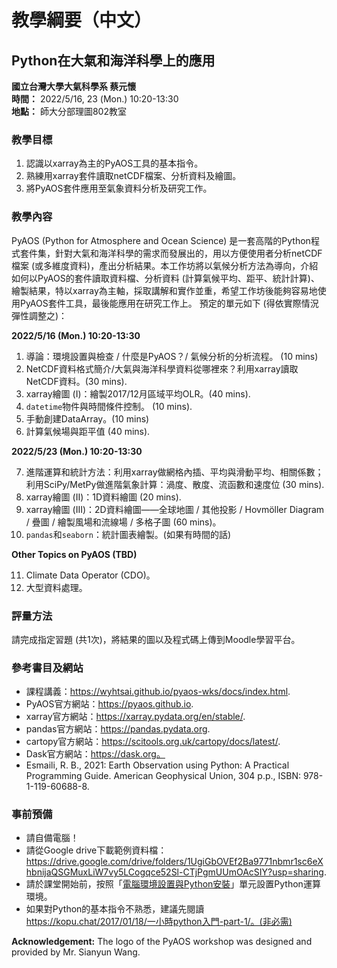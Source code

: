 # 教學綱要（中文）

## Python在大氣和海洋科學上的應用 
**國立台灣大學大氣科學系 蔡元懷**  
**時間：** 2022/5/16, 23 (Mon.) 10:20-13:30   
**地點：** 師大分部理圖802教室

### 教學目標
1. 認識以xarray為主的PyAOS工具的基本指令。
2. 熟練用xarray套件讀取netCDF檔案、分析資料及繪圖。 
3. 將PyAOS套件應用至氣象資料分析及研究工作。

### 教學內容
PyAOS (Python for Atmosphere and Ocean Science) 是一套高階的Python程式套件集，針對大氣和海洋科學的需求而發展出的，用以方便使用者分析netCDF檔案 (或多維度資料)，產出分析結果。本工作坊將以氣候分析方法為導向，介紹如何以PyAOS的套件讀取資料檔、分析資料 (計算氣候平均、距平、統計計算)、繪製結果，特以xarray為主軸，採取講解和實作並重，希望工作坊後能夠容易地使用PyAOS套件工具，最後能應用在研究工作上。
預定的單元如下 (得依實際情況彈性調整之)：

**2022/5/16 (Mon.) 10:20-13:30**

1. 導論：環境設置與檢查 / 什麼是PyAOS？/ 氣候分析的分析流程。 (10 mins)
2. NetCDF資料格式簡介/大氣與海洋科學資料從哪裡來？利用xarray讀取NetCDF資料。(30 mins).
3. xarray繪圖 (I)：繪製2017/12月區域平均OLR。(40 mins).
4. `datetime`物件與時間條件控制。 (10 mins).
5. 手動創建DataArray。(10 mins)
6. 計算氣候場與距平值 (40 mins). 

**2022/5/23 (Mon.) 10:20-13:30**  

7. 進階運算和統計方法：利用xarray做網格內插、平均與滑動平均、相關係數；利用SciPy/MetPy做進階氣象計算：渦度、散度、流函數和速度位 (30 mins).  
8.  xarray繪圖 (II)：1D資料繪圖 (20 mins).  
9.  xarray繪圖 (III)：2D資料繪圖——全球地圖 / 其他投影 / Hovmöller Diagram / 疊圖 / 繪製風場和流線場 / 多格子圖 (60 mins)。
10.  `pandas`和`seaborn`：統計圖表繪製。(如果有時間的話)

**Other Topics on PyAOS (TBD)**

11.  Climate Data Operator (CDO)。
12.  大型資料處理。

### 評量方法
請完成指定習題 (共1次)，將結果的圖以及程式碼上傳到Moodle學習平台。  

### 參考書目及網站
* 課程講義：https://wyhtsai.github.io/pyaos-wks/docs/index.html. 
* PyAOS官方網站：https://pyaos.github.io. 
* xarray官方網站：https://xarray.pydata.org/en/stable/.
* pandas官方網站：https://pandas.pydata.org.
* cartopy官方網站：https://scitools.org.uk/cartopy/docs/latest/.
* Dask官方網站：https://dask.org。
* Esmaili, R. B., 2021: Earth Observation using Python: A Practical Programming Guide. American Geophysical Union, 304 p.p., ISBN: 978-1-119-60688-8. 

### 事前預備
* 請自備電腦！
* 請從Google drive下載範例資料檔：https://drive.google.com/drive/folders/1UgiGbOVEf2Ba9771nbmr1sc6eXhbnijaQSGMuxLiW7vy5LCogqce52Sl-CTjPgmUUmOAcSIY?usp=sharing. 
* 請於課堂開始前，按照「[電腦環境設置與Python安裝](http://homepage.ntu.edu.tw/~wyhtsai/00_setup.html)」單元設置Python運算環境。
* 如果對Python的基本指令不熟悉，建議先閱讀 https://kopu.chat/2017/01/18/一小時python入門-part-1/。(非必需) 


**Acknowledgement:** The logo of the PyAOS workshop was designed and provided by Mr. Sianyun Wang.